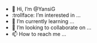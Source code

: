 - 👋 Hi, I’m @YansiG
- :trollface: I’m interested in ...
- 🌱 I’m currently learning ...
- 💞️ I’m looking to collaborate on ...
- 📫 How to reach me ...

<!---
YansiG/YansiG is a ✨ special ✨ repository because its `README.md` (this file) appears on your GitHub profile.
You can click the Preview link to take a look at your changes.
--->
